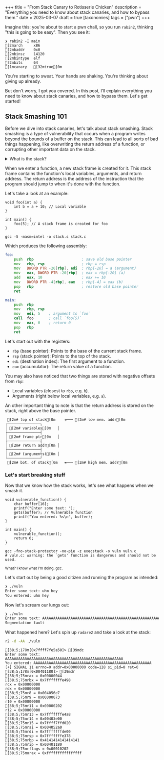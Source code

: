 +++
title = "From Stack Canary to Rotisserie Chicken"
description = "Everything you need to know about stack canaries, and how to bypass them."
date = 2025-03-07
draft = true
[taxonomies]
tags = ["pwn"]
+++



Imagine this: you're about to start a pwn chall, so you run `rabin2`, thinking "this is going to be easy". Then you see it:

```ansi
❯ rabin2 -I main
[2march     x86
[2mbaddr    0x0
[2mbinsz    14120
[2mbintype  elf
[2mbits     64
[1mcanary   [32mtrue[0m
```

You're starting to sweat. Your hands are shaking. You're thinking about giving up already. 

But don't worry, I got you covered. In this post, I'll explain everything you need to know about stack canaries, and how to bypass them. Let's get started!

## Stack Smashing 101

Before we dive into stack canaries, let's talk about stack smashing. Stack smashing is a type of vulnerability that occurs when a program writes beyond the bounds of a buffer on the stack. This can lead to all sorts of bad things happening, like overwriting the return address of a function, or corrupting other important data on the stack.

<details>
<summary>What is the stack?</summary>

The stack is a region of memory that is used to store local variables, function arguments, and return addresses for function calls. It most commonly grows downwards, meaning that the top of the stack is at a lower memory address than the bottom of the stack.

As with a real pile of plates, the stack is a last-in, first-out (LIFO) data structure. This means that the last thing that was put on the stack is the first thing that gets taken off.

```ansi
┌──────────────┐
│ [2m# max addr [0m  │ <---[0m [2m# lowest address[0m
├──────────────┤
│ [2m....[0m         │
├──────────────┤
│ 0x19 [2m# last[0m  │
├──────────────┤
│ 0x20         │
├──────────────┤
│ [2m....[0m         │
├──────────────┤
│ 0x50 [2m# first[0m │
└──────────────┘
```

Data is appended to the stack by `PUSH`-ing it onto the stack, and removed by `POP`-ing it off the stack. The stack pointer (`rsp` on x86-64) keeps track of the current top of the stack.

```ansi
  [2m# t.o.s.[0m
┌───────────┐ [1mPUSH x2[0m  ┌───────────┐ [1mPOP x1[0m  ┌───────────┐ 
│ 0x20 [2m#rsp[0m │ ───────► │ 0x18 [2m#rsp[0m │ ──────► │ 0x19 [2m#rsp[0m │ 
├───────────┤          ├───────────┤         ├───────────┤ 
│ [2m....[0m      │          │ 0x19      │         │ 0x20      │ 
├───────────┤          ├───────────┤         ├───────────┤ 
│ 0x49      │          │ 0x20      │         │ [2m....[0m      │ 
├───────────┤          ├───────────┤         ├───────────┤ 
│ 0x50      │          │ [2m....[0m      │         │ 0x49      │ 
└───────────┘          ├───────────┤         ├───────────┤ 
  [2m# b.o.s.[0m             │ 0x49      │         │ 0x50      │ 
                       ├───────────┤         └───────────┘ 
                       │ 0x50      │                       
                       └───────────┘                                       
```
<p align="center"><small>t.o.s. = top of stack, b.o.s. = bottom of stack</small></p>
</details>

When we enter a function, a new stack frame is created for it. This stack frame contains the function's local variables, arguments, and return address. The return address is the address of the instruction that the program should jump to when it's done with the function.

Let's take a look at an example:

```c, copy
void foo(int a) {
    int b = a + 10; // Local variable
}

int main() {
    foo(5); // A stack frame is created for foo
}
```

```bash, copy
gcc -S -masm=intel -o stack.s stack.c
```

Which produces the following assembly:

```asm
foo:
    push  rbp                      ; save old base pointer
    mov   rbp, rsp                 ; rbp = rsp
    mov   DWORD PTR -20[rbp], edi  ; rbp[-20] = a (argument)
    mov   eax, DWORD PTR -20[rbp]  ; eax = rbp[-20] (a)
    add   eax, 10                  ; eax += 10
    mov   DWORD PTR -4[rbp], eax   ; rbp[-4] = eax (b)
    pop   rbp                      ; restore old base pointer
    ret

main:
    push  rbp       
    mov   rbp, rsp
    mov   edi, 5    ; argument to `foo`
    call  foo       ; call `foo(5)`
    mov   eax, 0    ; return 0
    pop   rbp
    ret
```

Let's start out with the registers:

- `rbp` (base pointer): Points to the base of the current stack frame.
- `rsp` (stack pointer): Points to the top of the stack.
- `edi` (destination index): The first argument to a function.
- `eax` (accumulator): The return value of a function.

You may also have noticed that two things are stored with negative offsets from `rbp`:

- Local variables (closest to `rbp`, e.g. `b`).
- Arguments (right below local variables, e.g. `a`).

An other important thing to note is that the return address is stored on the stack, right above the base pointer. 

```ansi
 [2m# top of stack[0m    ◄─── [2m# low mem. addr[0m                      
┌───────────────┐                      
│ [2m# variables[0m   │ 
├───────────────┤                      
│ [2m# frame ptr[0m   │                      
├───────────────┤                      
│ [2m# return addr[0m │                      
├───────────────┤                      
│ [2m# (arguments)[0m │ 
└───────────────┘                      
 [2m# bot. of stack[0m   ◄─── [2m# high mem. addr[0m                     
```

### Let's start breaking stuff

Now that we know how the stack works, let's see what happens when we smash it. 

```c, copy
void vulnerable_function() {
    char buffer[16];
    printf("Enter some text: ");
    gets(buffer); // Vulnerable function
    printf("You entered: %s\n", buffer);
}

int main() {
    vulnerable_function();
    return 0;
}
```

```bash, copy
gcc -fno-stack-protector -no-pie -z execstack -o vuln vuln.c
# vuln.c: warning: the `gets' function is dangerous and should not be used.
```
<small>What? I know what I'm doing, gcc.</small>

Let's start out by being a good citizen and running the program as intended:

```bash
❯ ./vuln
Enter some text: uhm hey
You entered: uhm hey
```

Now let's scream our lungs out:

```bash
❯ ./vuln
Enter some text: AAAAAAAAAAAAAAAAAAAAAAAAAAAAAAAAAAAAAAAAAAAAAAAAAAAAAA
Segmentation fault
```

What happened here? Let's spin up `radare2` and take a look at the stack:

```bash
r2 -d -AA ./vuln
```

```ansi
[38;5;178m[0x7ffff7fe5a50]> [39mdc
Enter some text: AAAAAAAAAAAAAAAAAAAAAAAAAAAAAAAAAAAAAAAAAAAAAAAAAAAAAA
You entered: AAAAAAAAAAAAAAAAAAAAAAAAAAAAAAAAAAAAAAAAAAAAAAAAAAAAAA
[+] SIGNAL 11 errno=0 addr=0x00000000 code=128 si_pid=0 ret=0
[38;5;178m[0x00401180]> [39mdr
[38;5;75mrax = 0x00000044
[38;5;75mrbx = 0x7fffffffe498
rcx = 0x00000000
rdx = 0x00000000
[38;5;75mr8 = 0x004056e7
[38;5;75mr9 = 0x00000073
r10 = 0x00000000
[38;5;75mr11 = 0x00000202
r12 = 0x00000000
[38;5;75mr13 = 0x7fffffffe4a8
[38;5;75mr14 = 0x00403e00
[38;5;75mr15 = 0x7ffff7ffd020
[38;5;75mrsi = 0x004052a0
[38;5;75mrdi = 0x7fffffffde00
[38;5;75mrsp = 0x7fffffffe378
[38;5;75mrbp = 0x4141414141414141
[38;5;75mrip = 0x00401180
[38;5;75mrflags = 0x00010202
[38;5;75morax = 0xffffffffffffffff
```